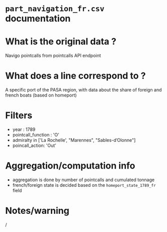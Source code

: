 
`part_navigation_fr.csv` documentation
===

# What is the original data ? 

Navigo pointcalls from pointcalls API endpoint

# What does a line correspond to ?

A specific port of the PASA region, with data about the share of foreign and french boats (based on homeport)

# Filters

- year : 1789
- pointcall_function : 'O'
- admiralty in ['La Rochelle', "Marennes", "Sables-d’Olonne"]
- poincall_action: 'Out'

# Aggregation/computation info

- aggregation is done by number of pointcalls and cumulated tonnage
- french/foreign state is decided based on the `homeport_state_1789_fr` field

# Notes/warning

/
